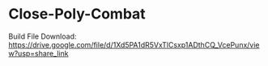 # Close-Poly-Combat
 
Build File Download: https://drive.google.com/file/d/1Xd5PA1dR5VxTlCsxp1ADthCQ_VcePunx/view?usp=share_link
